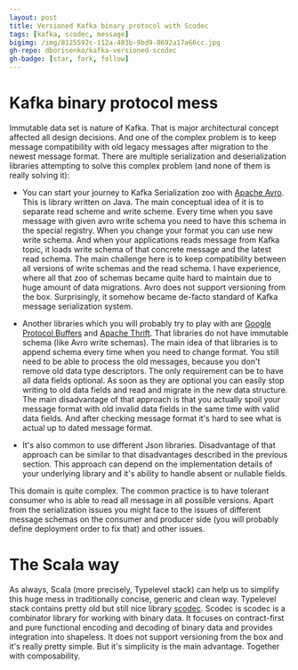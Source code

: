 ```yaml
---
layout: post
title: Versioned Kafka binary protocol with Scodec
tags: [kafka, scodec, message]
bigimg: /img/8125592c-112a-403b-9bd9-8692a17a66cc.jpg
gh-repo: dborisenko/kafka-versioned-scodec
gh-badge: [star, fork, follow]
---
```


# Kafka binary protocol mess

Immutable data set is nature of Kafka. That is major architectural concept affected all design decisions. And one of the complex problem is to keep message compatibility with old legacy messages after migration to the newest message format. There are multiple serialization and deserialization libraries attempting to solve this complex problem (and none of them is really solving it):

- You can start your journey to Kafka Serialization zoo with [Apache Avro](https://avro.apache.org/). This is library written on Java. The main conceptual idea of it is to separate read scheme and write scheme. Every time when you save message with given avro write schema you need to have this schema in the special registry. When you change your format you can use new write schema. And when your applications reads message from Kafka topic, it loads write schema of that concrete message and the latest read schema. The main challenge here is to keep compatibility between all versions of write schemas and the read schema. I have experience, where all that zoo of schemas became quite hard to maintain due to huge amount of data migrations. Avro does not support versioning from the box. Surprisingly, it somehow became de-facto standard of Kafka message serialization system.

- Another libraries which you will probably try to play with are [Google Protocol Buffers](https://developers.google.com/protocol-buffers/) and [Apache Thrift](https://thrift.apache.org/). That libraries do not have immutable schema (like Avro write schemas). The main idea of that libraries is to append schema every time when you need to change format. You still need to be able to process the old messages, because you don't remove old data type descriptors. The only requirement can be to have all data fields optional. As soon as they are optional you can easily stop writing to old data fields and read and migrate in the new data structure. The main disadvantage of that approach is that you actually spoil your message format with old invalid data fields in the same time with valid data fields. And after checking message format it's hard to see what is actual up to dated message format.

- It's also common to use different Json libraries. Disadvantage of that approach can be similar to that disadvantages described in the previous section. This approach can depend on the implementation details of your underlying library and it's ability to handle absent or nullable fields.

This domain is quite complex. The common practice is to have tolerant consumer who is able to read all message in all possible versions. Apart from the serialization issues you might face to the issues of different message schemas on the consumer and producer side (you will probably define deployment order to fix that) and other issues.

# The Scala way

As always, Scala (more precisely, Typelevel stack) can help us to simplify this huge mess in traditionally concise, generic and clean way. Typelevel stack contains pretty old but still nice library [scodec](https://github.com/scodec/scodec). Scodec is scodec is a combinator library for working with binary data. It focuses on contract-first and pure functional encoding and decoding of binary data and provides integration into shapeless. It does not support versioning from the box and it's really pretty simple. But it's simplicity is the main advantage. Together with composability.

